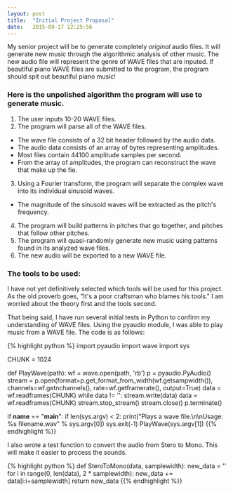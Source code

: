 ```yaml
---
layout: post
title:  "Initial Project Proposal"
date:   2015-09-17 12:25:56
---
```


My senior project will be to generate completely *original* audio files. It will generate new music through the algorithmic analysis of other music. The new audio file will represent the genre of WAVE files that are inputed. If beautiful piano WAVE files are submitted to the program, the program should spit out beautiful piano music!

### Here is the unpolished algorithm the program will use to generate music.

1. The user inputs 10-20 WAVE files.
2. The program will parse all of the WAVE files.
  * The wave file consists of a 32 bit header followed by the audio data.
  * The audio data consists of an array of bytes representing amplitudes.
  * Most files contain 44100 amplitude samples per second.
  * From the array of amplitudes, the program can reconstruct the wave that make up the fie.
3. Using a Fourier transform, the program will separate the complex wave into its individual sinusoid waves.
  * The magnitude of the sinusoid waves will be extracted as the pitch's frequency.
4. The program will build patterns in pitches that go together, and pitches that follow other pitches.
5. The program will quasi-randomly generate new music using patterns found in its analyzed wave files.
6. The new audio will be exported to a new WAVE file.

### The tools to be used:

I have not yet definitively selected which tools will be used for this project. As the old proverb goes, "It's a poor craftsman who blames his tools." I am worried about the theory first and the tools second.

That being said, I have run several initial tests in Python to confirm my understanding of WAVE files. Using the pyaudio module, I was able to play music from a WAVE file. The code is as follows:

{% highlight python %}
import pyaudio
import wave
import sys

CHUNK = 1024

def PlayWave(path):
    wf = wave.open(path, 'rb')
    p = pyaudio.PyAudio()
    stream = p.open(format=p.get_format_from_width(wf.getsampwidth()),
                    channels=wf.getnchannels(),
                    rate=wf.getframerate(),
                    output=True)
    data = wf.readframes(CHUNK)
    while data != '':
        stream.write(data)
        data = wf.readframes(CHUNK)
    stream.stop_stream()
    stream.close()
    p.terminate()

if __name__ == "__main__":
    if len(sys.argv) < 2:
        print("Plays a wave file.\n\nUsage: %s filename.wav" % sys.argv[0])
        sys.exit(-1)
    PlayWave(sys.argv[1])
{{% endhighlight %}}

I also wrote a test function to convert the audio from Stero to Mono. This will make it easier to process the sounds.

{% highlight python %}
def SteroToMono(data, samplewidth):
    new_data = ''
    for i in range(0, len(data), 2 * samplewidth):
        new_data += data[i:i+samplewidth]
    return new_data
{{% endhighlight %}}

